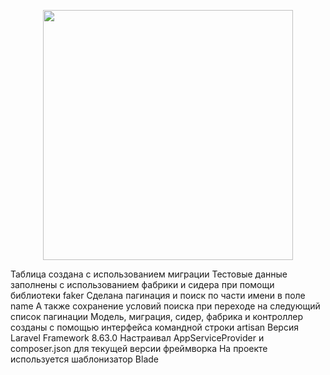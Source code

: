 <p align="center"><a href="https://laravel.com" target="_blank"><img src="https://raw.githubusercontent.com/laravel/art/master/logo-lockup/5%20SVG/2%20CMYK/1%20Full%20Color/laravel-logolockup-cmyk-red.svg" width="400"></a></p>

Таблица создана с использованием миграции
Тестовые данные заполнены с использованием фабрики и сидера при помощи библиотеки faker
Сделана пагинация и поиск по части имени в поле name
А также сохранение условий поиска при переходе на следующий список пагинации
Модель, миграция, сидер, фабрика и контроллер созданы с помощью интерфейса командной строки artisan
Версия Laravel Framework 8.63.0
Настраивал AppServiceProvider и composer.json для текущей версии фреймворка
На проекте используется шаблонизатор Blade
